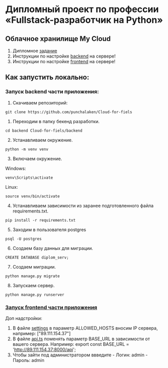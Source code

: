# Дипломный проект по профессии «Fullstack-разработчик на Python»

## Облачное хранилище My Cloud


1. Дипломное [задание](/_README.md)
2. Инструкции по настройке [backend](/backend/README.md) на сервере!
3. Инструкции по настройке [frontend](/frontend/README.md) на сервере!

## Как запустить локально: 

### Запуск backend части приложения: 

1. Скачиваем репозиторий:
```
git clone https://github.com/punchalaken/Cloud-for-fiels
```

1. Переходим в папку бекенд разработки.
```
cd backend Cloud-for-fiels/backend
```

2. Устанавливаем окружение.
```
python -m venv venv

```

3. Включаем окружение.

Windows:

```
venv\Scripts\activate
```

Linux:

```
source venv/bin/activate
```

4. Устанавливаем зависимости из заранее подготовленного файла requirements.txt.

```
pip install -r requirements.txt
```

5. Заходим в пользователя postgres
```
psql -U postgres 
```

6. Создаем базу данных для миграции.
```
CREATE DATABASE diplom_serv;
```

7. Создаем миграции. 
```
python manage.py migrate 
```

8. Запускаем сервер. 
```
python manage.py runserver
```

### [Запуск frontend части приложения](https://github.com/punchalaken/frontend-for-clouds)

Доп надстройки:
1. В файле [settings](/backend/mycloud/settings.py) в параметр ALLOWED_HOSTS вносим IP сервера, например: ["89.111.154.37"]
2. В файле [api.ts](/frontend/src/api/api.ts) поменять параметр BASE_URL в зависимости от вашего сервера. Например: export const BASE_URL = 'http://89.111.154.37:8000/api';
3. Чтобы зайти под администратором ввведите - Логин: admin - Пароль: admin
